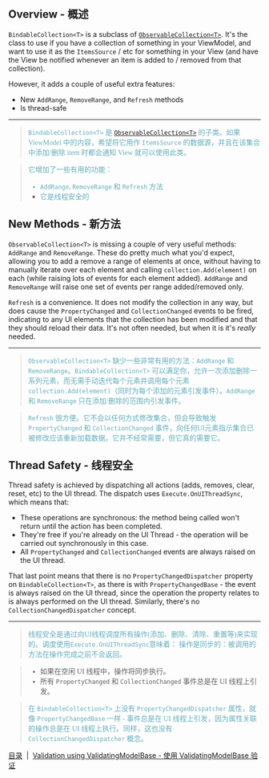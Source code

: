 Overview - 概述
--------

`BindableCollection<T>` is a subclass of [`ObservableCollection<T>`](http://msdn.microsoft.com/en-us/library/ms668604%28v=vs.110%29.aspx). It's the class to use if you have a collection of something in your ViewModel, and want to use it as the `ItemsSource` / etc for something in your View (and have the View be notified whenever an item is added to / removed from that collection).

However, it adds a couple of useful extra features:

 - New `AddRange`, `RemoveRange`, and `Refresh` methods
 - Is thread-safe

---
><font color="#63aebb" face="微软雅黑">`BindableCollection<T>` 是 [`ObservableCollection<T>`](http://msdn.microsoft.com/en-us/library/ms668604%28v=vs.110%29.aspx) 的子类。如果 ViewModel 中的内容，希望将它用作 `ItemsSource` 的数据源，并且在该集合中添加/删除 item 时都会通知 View 就可以使用此类。

>它增加了一些有用的功能：
>- `AddRange`, `RemoveRange` 和 `Refresh` 方法
>- 它是线程安全的</font>

New Methods - 新方法
-----------

`ObservableCollection<T>` is missing a couple of very useful methods: `AddRange` and `RemoveRange`.
These do pretty much what you'd expect, allowing you to add a remove a range of elements at once, without
having to manually iterate over each element and calling `collection.Add(element)` on each (while raising lots
of events for each element added). `AddRange` and `RemoveRange` will raise one set of events per range added/removed only.

`Refresh` is a convenience.
It does not modify the collection in any way, but does cause the `PropertyChanged` and `CollectionChanged` events to be fired, indicating to any UI elements that the collection has been modified and that they should reload their data.
It's not often needed, but when it is it's *really* needed.

---
><font color="#63aebb" face="微软雅黑">`ObservableCollection<T>` 缺少一些非常有用的方法：`AddRange` 和 `RemoveRange`。`BindableCollection<T>` 可以满足你，允许一次添加删除一系列元素，而无需手动迭代每个元素并调用每个元素 `collection.Add(element)`（同时为每个添加的元素引发事件）。`AddRange` 和 `RemoveRange` 只在添加/删除的范围内引发事件。

>`Refresh` 很方便。它不会以任何方式修改集合，但会导致触发 `PropertyChanged` 和 `CollectionChanged` 事件，向任何UI元素指示集合已被修改应该重新加载数据。它并不经常需要，但它真的需要它。</font>

Thread Safety - 线程安全
-------------

Thread safety is achieved by dispatching all actions (adds, removes, clear, reset, etc) to the UI thread. The dispatch uses `Execute.OnUIThreadSync`, which means that:

 - These operations are synchronous: the method being called won't return until the action has been completed.
 - They're free if you're already on the UI Thread - the operation will be carried out synchronously in this case.
 - All `PropertyChanged` and `CollectionChanged` events are always raised on the UI thread.

That last point means that there is no `PropertyChangedDispatcher` property on `BindableCollection<T>`, as there is with `PropertyChangedBase` - the event is always raised on the UI thread, since the operation the property relates to is always performed on the UI thread. Similarly, there's no `CollectionChangedDispatcher` concept.

---
><font color="#63aebb" face="微软雅黑">线程安全是通过向UI线程调度所有操作(添加、删除、清除、重置等)来实现的。调度使用`Execute.OnUIThreadSync`意味着：
操作是同步的：被调用的方法在操作完成之前不会返回。

>- 如果在空闲 UI 线程中，操作将同步执行。
>- 所有 `PropertyChanged` 和 `CollectionChanged` 事件总是在 UI 线程上引发。

>在 `BindableCollection<T>` 上没有 `PropertyChangedDispatcher` 属性，就像 `PropertyChangedBase` 一样 - 事件总是在 UI 线程上引发，因为属性关联的操作总是在 UI 线程上执行。同样，这也没有 `CollectionChangedDispatcher` 概念。</font>


[目录](./Index.md)&nbsp;&nbsp;|&nbsp;&nbsp;[Validation using ValidatingModelBase - 使用 ValidatingModelBase 验证](./ValidatingModelBase.md)